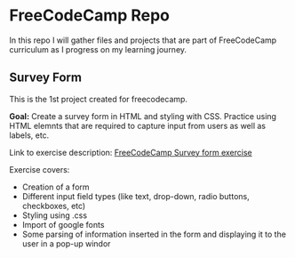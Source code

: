 # FreeCodeCamp Repo

In this repo I will gather files and projects that are part of FreeCodeCamp curriculum as I progress on my learning journey.

## Survey Form

This is the 1st project created for freecodecamp.

**Goal:** Create a survey form in HTML and styling with CSS. Practice using HTML elemnts that are required to capture input from users as well as labels, etc.

Link to exercise description: [FreeCodeCamp Survey form exercise](https://www.freecodecamp.org/learn/2022/responsive-web-design/build-a-survey-form-project/build-a-survey-form)

Exercise covers:

- Creation of a form
- Different input field types (like text, drop-down, radio buttons, checkboxes, etc)
- Styling using .css
- Import of google fonts
- Some parsing of information inserted in the form and displaying it to the user in a pop-up windor
